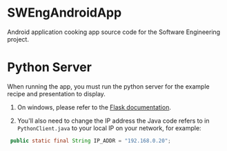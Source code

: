 # SWEngAndroidApp
Android application cooking app source code for the Software Engineering project.

# Python Server
When running the app, you must run the python server for the example recipe and presentation to display. 

1. On windows, please refer to the [Flask documentation](http://flask.pocoo.org/docs/0.12/installation/#pip-and-setuptools-on-windows). 

2. You'll also need to change the IP address the Java code refers to in `PythonClient.java` to your local IP on your network, for example:
```java
 public static final String IP_ADDR = "192.168.0.20";
```   
